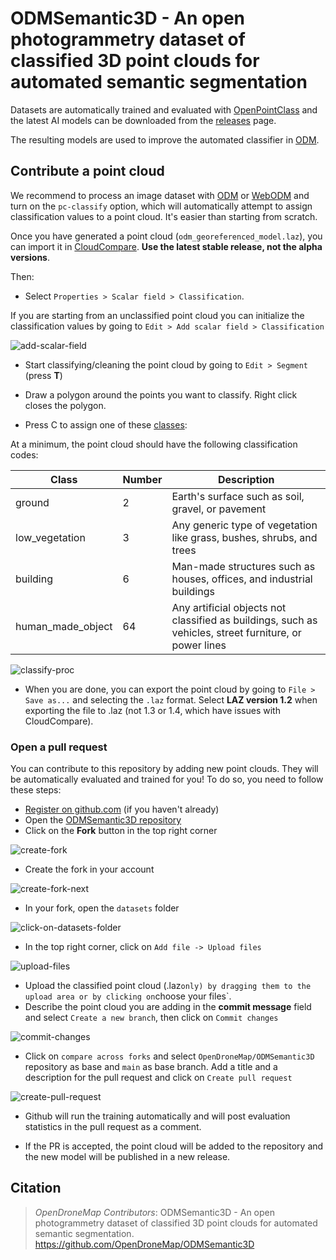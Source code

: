# ODMSemantic3D - An open photogrammetry dataset of classified 3D point clouds for automated semantic segmentation

Datasets are automatically trained and evaluated with [OpenPointClass](https://github.com/uav4geo/OpenPointClass) and the latest AI models can be downloaded from the [releases](https://github.com/OpenDroneMap/ODMSemantic3D/releases) page.

The resulting models are used to improve the automated classifier in [ODM](https://github.com/OpenDroneMap/ODM).

## Contribute a point cloud

We recommend to process an image dataset with [ODM](https://github.com/OpenDroneMap/ODM) or [WebODM](https://github.com/OpenDroneMap/WebODM) and turn on the `pc-classify` option, which will automatically attempt to assign classification values to a point cloud. It's easier than starting from scratch. 

Once you have generated a point cloud (`odm_georeferenced_model.laz`), you can import it in [CloudCompare](https://www.danielgm.net/cc/). **Use the latest stable release, not the alpha versions**.

Then:
- Select `Properties > Scalar field > Classification`.

If you are starting from an unclassified point cloud you can initialize the classification values by going to `Edit > Add scalar field > Classification`

![add-scalar-field](https://user-images.githubusercontent.com/7868983/235640470-5986f162-4adf-45db-934e-cc8fe65c5a9b.gif)

- Start classifying/cleaning the point cloud by going to `Edit > Segment` (press **T**)

- Draw a polygon around the points you want to classify. Right click closes the polygon.

- Press C to assign one of these [classes](https://github.com/uav4geo/OpenPointClass#supported-classes):

At a minimum, the point cloud should have the following classification codes:

| Class | Number | Description |
--------|---------|-------------|
| ground | 2 | Earth's surface such as soil, gravel, or pavement |  |
| low_vegetation | 3 | Any generic type of vegetation like grass, bushes, shrubs, and trees |
| building | 6 | Man-made structures such as houses, offices, and industrial buildings |
| human_made_object | 64 | Any artificial objects not classified as buildings, such as vehicles, street furniture, or power lines |

![classify-proc](https://user-images.githubusercontent.com/7868983/235640600-f683affb-ddfc-4a71-888e-479465d29be8.gif)

- When you are done, you can export the point cloud by going to `File > Save as...` and selecting the `.laz` format. Select **LAZ version 1.2** when exporting the file to .laz (not 1.3 or 1.4, which have issues with CloudCompare).

### Open a pull request

You can contribute to this repository by adding new point clouds. They will be automatically evaluated and trained for you! To do so, you need to follow these steps:

- [Register on github.com](https://github.com/signup) (if you haven't already)
- Open the [ODMSemantic3D repository](https://github.com/OpenDroneMap/ODMSemantic3D)
- Click on the **Fork** button in the top right corner

![create-fork](https://user-images.githubusercontent.com/132681251/236490639-a1a4e61a-558d-455c-84aa-b1b847a2ba48.png)

- Create the fork in your account

![create-fork-next](https://user-images.githubusercontent.com/132681251/236491057-dbfbe926-510e-49d1-8785-e7d7639f6642.png)

- In your fork, open the `datasets` folder

![click-on-datasets-folder](https://user-images.githubusercontent.com/132681251/236491397-cff1ad31-1727-4243-b728-2d20c9bc348e.png)

- In the top right corner, click on `Add file -> Upload files`

![upload-files](https://user-images.githubusercontent.com/7868983/236491752-461552fa-0560-4c0f-b8df-515c5b930a40.png)

- Upload the classified point cloud (.laz` only) by dragging them to the upload area or by clicking on `choose your files`.
- Describe the point cloud you are adding in the **commit message** field and select `Create a new branch`, then click on `Commit changes`

![commit-changes](https://user-images.githubusercontent.com/7868983/236492735-6b6e2fe2-abee-46cb-9627-d05134c29f11.png)

- Click on `compare across forks` and select `OpenDroneMap/ODMSemantic3D` repository as base and `main` as base branch. Add a title and a description for the pull request and click on `Create pull request`

![create-pull-request](https://user-images.githubusercontent.com/7868983/236492950-779cc623-44ed-44ae-b8d9-bf468e0d07b9.png)

- Github will run the training automatically and will post evaluation statistics in the pull request as a comment.

- If the PR is accepted, the point cloud will be added to the repository and the new model will be published in a new release.

## Citation

> *OpenDroneMap Contributors*: ODMSemantic3D - An open photogrammetry dataset of classified 3D point clouds for automated semantic segmentation. <https://github.com/OpenDroneMap/ODMSemantic3D>
